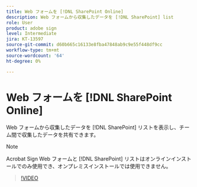 ```yaml
---
title: Web フォームを [!DNL SharePoint Online]
description: Web フォームから収集したデータを [!DNL SharePoint] list
role: User
product: adobe sign
level: Intermediate
jira: KT-13597
source-git-commit: d60b665c16133e8fba47848ab9c9e55f448df9cc
workflow-type: tm+mt
source-wordcount: '64'
ht-degree: 0%

---
```


# Web フォームを [!DNL SharePoint Online]

Web フォームから収集したデータを [!DNL SharePoint] リストを表示し、チーム間で収集したデータを共有できます。

>[!NOTE]
>
>Acrobat Sign Web フォームと [!DNL SharePoint] リストはオンラインインストールでのみ使用でき、オンプレミスインストールでは使用できません。

>[!VIDEO](https://video.tv.adobe.com/v/3421616?quality=12&learn=on&hidetitle=true)


